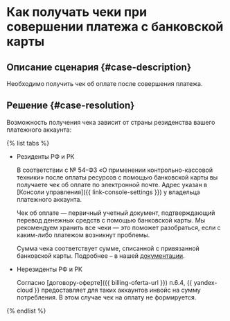 # Как получать чеки при совершении платежа с банковской карты


## Описание сценария {#case-description}

Необходимо получить чек об оплате после совершения платежа.

## Решение {#case-resolution}

Возможность получения чека зависит от страны резиденства вашего платежного аккаунта:

{% list tabs %}

- Резиденты РФ и РК
    
    В соответствии с № 54-ФЗ «О применении контрольно-кассовой техники» после оплаты ресурсов с помощью банковской карты вы получаете чек об оплате по электронной почте. Адрес указан в [Консоли управления]({{ link-console-settings }}) у владельца платежного аккаунта.

    Чек об оплате — первичный учетный документ, подтверждающий перевод денежных средств с помощью банковской карты. Мы рекомендуем хранить все чеки — это поможет разобраться, если c каким-либо платежом возникнут проблемы.

    Сумма чека соответствует сумме, списанной с привязанной банковской карты. Подробнее – в нашей [документации](../../../billing/concepts/individual-bill.md).

- Нерезиденты РФ и РК
    
    Согласно [договору-оферте]({{ billing-oferta-url }}) п.6.4, {{ yandex-cloud }} предоставляет для таких аккаунтов инвойс на сумму потребления. В этом случае чек на оплату не формируется.

{% endlist %}
